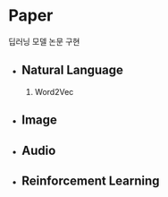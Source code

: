 # Paper
딥러닝 모델 논문 구현

- ## Natural Language
  1. Word2Vec
  
- ## Image

- ## Audio

- ## Reinforcement Learning
